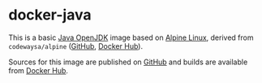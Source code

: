 # docker-java

This is a basic [Java OpenJDK](https://openjdk.org) image based on [Alpine Linux](https://alpinelinux.org), derived from `codewaysa/alpine` ([GitHub](https://www.github.com/CodewaySA/docker-alpine), [Docker Hub](https://hub.docker.com/r/codewaysa/alpine)).

Sources for this image are published on [GitHub](https://www.github.com/CodewaySA/docker-java) and builds are available from [Docker Hub](https://hub.docker.com/r/codewaysa/java).
